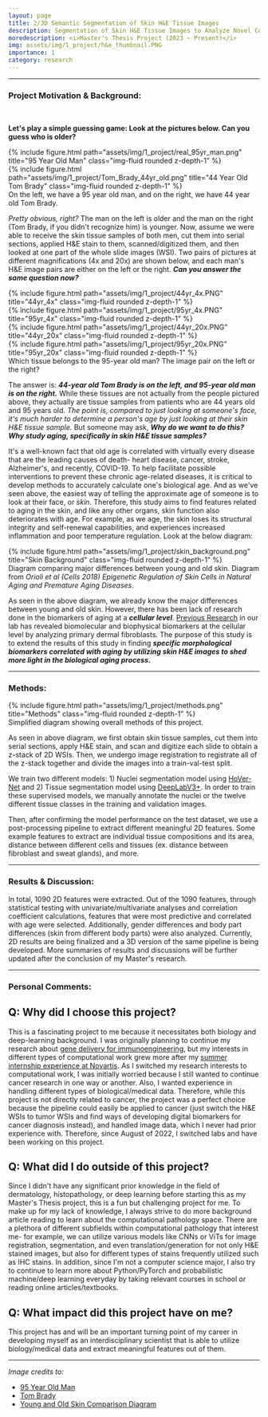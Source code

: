 ```yaml
---
layout: page
title: 2/3D Semantic Segmentation of Skin H&E Tissue Images 
description: Segmentation of Skin H&E Tissue Images to Analyze Novel Cellular Biomarkers of Aging
moredescription: <i>Master's Thesis Project (2023 ~ Present)</i>
img: assets/img/1_project/h&e_thumbnail.PNG
importance: 1
category: research
---
```


---

### **Project Motivation & Background:**
<br>

**Let's play a simple guessing game: Look at the pictures below. Can you guess who is older?**

<div class="row">
    <div class="col-sm mt-3 mt-md-0">
        {% include figure.html path="assets/img/1_project/real_95yr_man.png" title="95 Year Old Man" class="img-fluid rounded z-depth-1" %}
    </div>
    <div class="col-sm mt-3 mt-md-0">
        {% include figure.html path="assets/img/1_project/Tom_Brady_44yr_old.png" title="44 Year Old Tom Brady" class="img-fluid rounded z-depth-1" %}
    </div>
</div>
<div class="caption">
    On the left, we have a 95 year old man, and on the right, we have 44 year old Tom Brady. 
</div>

*Pretty obvious, right?* The man on the left is older and the man on the right (Tom Brady, if you didn't recognize him) is younger. 
Now, assume we were able to receive the skin tissue samples of both men, cut them into serial sections, applied H&E stain to them, scanned/digitized them, 
and then looked at one part of the whole slide images (WSI). Two pairs of pictures at different magnifications (4x and 20x) are shown below, and each man's H&E image pairs 
are either on the left or the right. ***Can you answer the same question now?***

<div class="row">
    <div class="col-sm mt-3 mt-md-0">
        {% include figure.html path="assets/img/1_project/44yr_4x.PNG" title="44yr_4x" class="img-fluid rounded z-depth-1" %}
    </div>
    <div class="col-sm mt-3 mt-md-0">
        {% include figure.html path="assets/img/1_project/95yr_4x.PNG" title="95yr_4x" class="img-fluid rounded z-depth-1" %}
    </div>
</div>
<div class="row">
    <div class="col-sm mt-3 mt-md-0">
        {% include figure.html path="assets/img/1_project/44yr_20x.PNG" title="44yr_20x" class="img-fluid rounded z-depth-1" %}
    </div>
    <div class="col-sm mt-3 mt-md-0">
        {% include figure.html path="assets/img/1_project/95yr_20x.PNG" title="95yr_20x" class="img-fluid rounded z-depth-1" %}
    </div>
</div>
<div class="caption">
    Which tissue belongs to the 95-year old man? The image pair on the left or the right? 
</div>

The answer is: ***44-year old Tom Brady is on the left, and 95-year old man is on the right.*** While these tissues are not actually from the people
pictured above, they actually are tissue samples from patients who are 44 years old and 95 years old. *The point is, compared to just looking at someone's face, 
it's much harder to determine a person's age by just looking at their skin H&E tissue sample.* But someone may ask, ***Why do we want to do this? Why study aging, 
specifically in skin H&E tissue samples?***

It's a well-known fact that old age is correlated with virtually every disease that are the leading causes of death- heart disease, cancer, stroke, Alzheimer's, and recently,
COVID-19. To help facilitate possible interventions to prevent these chronic age-related diseases, it is critical to develop methods to accurately calculate one's biological age.
And as we've seen above, the easiest way of telling the approximate age of someone is to look at their face, or *skin*. Therefore, this study aims to find features related to aging
in the skin, and like any other organs, skin function also  deteriorates with age. For example, as we age, the skin loses its structural integrity and self-renewal capabilities, 
and experiences increased inflammation and poor temperature regulation. Look at the below diagram:

<div class="row">
    <div class="col-sm">
        {% include figure.html path="assets/img/1_project/skin_background.png" title="Skin Background" class="img-fluid rounded z-depth-1" %}
    </div>
</div>
<div class="caption">
    Diagram comparing major differences between young and old skin. Diagram from <i>Orioli et al (Cells 2018) Epigenetic Regulation of Skin Cells in Natural Aging and Premature Aging Diseases</i>.
</div>

As seen in the above diagram, we already know the major differences between young and old skin. However, there has been lack of research done in the biomarkers of aging
at a ***cellular level***. [Previous Research](https://www.nature.com/articles/s41551-017-0093) in our lab has revealed biomolecular and biophysical biomarkers at the cellular level
by analyzing primary dermal fibroblasts. The purpose of this study is to extend the results of this study in finding ***specific morphological biomarkers correlated with aging by utilizing skin H&E images
to shed more light in the biological aging process.***

---

### **Methods:**
<div class="row">
    <div class="col-sm">
        {% include figure.html path="assets/img/1_project/methods.png" title="Methods" class="img-fluid rounded z-depth-1" %}
    </div>
</div>
<div class="caption">
    Simplified diagram showing overall methods of this project.
</div>

As seen in above diagram, we first obtain skin tissue samples, cut them into serial sections, apply H&E stain, and scan and digitize each
slide to obtain a z-stack of 2D WSIs. Then, we undergo image registration to registrate all of the z-stack together and divide the images into
a train-val-test split. 

We train two different models: 1) Nuclei segmentation model using [HoVer-Net](https://arxiv.org/pdf/1812.06499v5.pdf) and 2) Tissue segmentation model
using [DeepLabV3+](https://arxiv.org/pdf/1802.02611.pdf). In order to train these supervised models, we manually annotate the nuclei or the twelve different tissue
classes in the training and validation images.

Then, after confirming the model performance on the test dataset, we use a post-processing pipeline to extract different meaningful 2D features. Some example features to extract are 
individual tissue compositions and its area, distance between different cells and tissues (ex. distance between fibroblast and sweat glands), and more. 

---

### **Results & Discussion:**
In total, 1090 2D features were extracted. Out of the 1090 features, through statistical testing with univariate/multivariate analyses and correlation coefficient calculations,
features that were most predictive and correlated with age were selected. Additionally, gender differences and body part differences (skin
from different body parts) were also analyzed. Currently, 2D results are being finalized and a 3D version of the same pipeline is being developed.
More summaries of results and discussions will be further updated after the conclusion of my Master's research. 

---

### **Personal Comments:**

## Q: Why did I choose this project? ##

This is a fascinating project to me because it necessitates both biology and deep-learning background. I was originally planning to continue my research about
[gene delivery for immunoengineering](/projects/2_project/), but my interests in different types of computational work grew more after my [summer internship experience
at Novartis](/projects/3_project/). As I switched my research interests to computational work, I was initially worried because I still wanted to continue cancer research in one way or another. 
Also, I wanted experience in handling different types of biological/medical data. Therefore, while this project is not directly related to cancer, the project was a perfect choice because the 
pipeline could easily be applied to cancer (just switch the H&E WSIs to tumor WSIs and find ways of developing digital biomarkers for cancer diagnosis instead), and handled image data, which 
I never had prior experience with. Therefore, since August of 2022, I switched labs and have been working on this project.


## Q: What did I do outside of this project? ##
<p>
Since I didn't have any significant prior knowledge in the field of dermatology, histopathology, or deep learning before starting this as my Master's Thesis project, this is a fun but challenging project for me. 
To make up for my lack of knowledge, I always strive to do more background article reading to learn about the computational pathology space. There are a plethora of different subfields within computational pathology
that interest me- for example, we can utilize various models like CNNs or ViTs for image registration, segmentation, and even translation/generation for not only H&E stained images, but also for different types of stains frequently 
utilized such as IHC stains. In addition, since I'm not a computer science major, I also try to continue to learn more about Python/PyTorch and probabilistic machine/deep learning everyday by taking relevant
courses in school or reading online articles/textbooks. 
</p>

## Q: What impact did this project have on me? ##

This project has and will be an important turning point of my career in developing myself as an interdisciplinary scientist that is able to utilize biology/medical data and extract
meaningful features out of them. 

---

*Image credits to:*
- [95 Year Old Man](https://www.gq.com/story/how-does-a-95-year-old-runner-stay-in-shape)
- [Tom Brady](https://en.wikipedia.org/wiki/Tom_Brady)
- [Young and Old Skin Comparison Diagram](https://www.ncbi.nlm.nih.gov/pmc/articles/PMC6315602/)